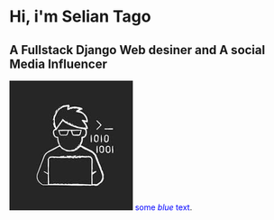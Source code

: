 

# Hi, i'm Selian Tago
## A Fullstack Django Web desiner and A social Media Influencer
![Selian](images/avatar.jpg)
<span style="color:blue">some *blue* text</span>.

